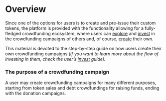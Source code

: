 # Overview

Since one of the options for users is to create and pre-issue their custom tokens, the platform is provided with the functionality allowing for a fully-fledged crowdfunding ecosystem, where users can [explore](https://cryptofund.software/resources/product-guide/end-users/invest/explore-crowdfunding-campaigns/) and [invest](https://cryptofund.software/resources/product-guide/end-users/invest/invest-in-crowdfunding-campaigns/) in the crowdfunding campaigns of others and, of course, [create](https://cryptofund.software/resources/product-guide/end-users/crowdfunding-campaigns/crowdfunding-campaign-creation/) their own.

This material is devoted to the step-by-step guide on how users create their own crowdfunding campaigns _\(If you want to learn more about the flow of investing in them, check the user’s_ [_invest_](https://cryptofund.software/resources/product-guide/end-users/invest/overview-invest/) _guide\)._

### The purpose of a crowdfunding campaign <a id="the-purpose-of-a-crowdfunding-campaign"></a>

A user may create crowdfunding campaigns for many different purposes, starting from token sales and debt crowdfundings for raising funds, ending with the donation campaigns.

